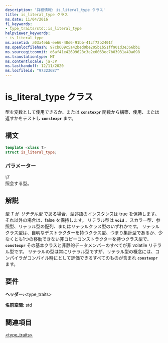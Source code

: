 ```yaml
---
description: '詳細情報: is_literal_type クラス'
title: is_literal_type クラス
ms.date: 11/04/2016
f1_keywords:
- type_traits/std::is_literal_type
helpviewer_keywords:
- is_literal_type
ms.assetid: a03a4ebb-ee66-48d6-91bb-41cf72b2401f
ms.openlocfilehash: 97cb609c5a42bed0be205b1b51ff901d3e366bb1
ms.sourcegitcommit: d6af41e42699628c3e2e6063ec7b03931a49a098
ms.translationtype: MT
ms.contentlocale: ja-JP
ms.lasthandoff: 12/11/2020
ms.locfileid: "97323687"
---
```

# <a name="is_literal_type-class"></a>is_literal_type クラス

型を変数として使用できるか、または **`constexpr`** 関数から構築、使用、または返すかをテストし **`constexpr`** ます。

## <a name="syntax"></a>構文

```cpp
template <class T>
struct is_literal_type;
```

### <a name="parameters"></a>パラメーター

*\T*\
照会する型。

## <a name="remarks"></a>解説

型 *T* が *リテラル型* である場合、型述語のインスタンスは true を保持します。それ以外の場合は、false を保持します。 リテラル型は **`void`** 、スカラー型、参照型、リテラル型の配列、またはリテラルクラス型のいずれかです。 リテラルクラス型は、自明なデストラクターを持つクラス型、つまり集計型であるか、少なくとも1つの移動できない非コピーコンストラクターを持つクラス型で、 **`constexpr`** その基本クラスと非静的データメンバーのすべてが非 volatile リテラル型です。 リテラルの型は常にリテラル型ですが、リテラル型の概念には、コンパイラがコンパイル時にとして評価できるすべてのものが含まれ **`constexpr`** ます。

## <a name="requirements"></a>要件

**ヘッダー:**\<type_traits>

**名前空間:** std

## <a name="see-also"></a>関連項目

[<type_traits>](../standard-library/type-traits.md)
